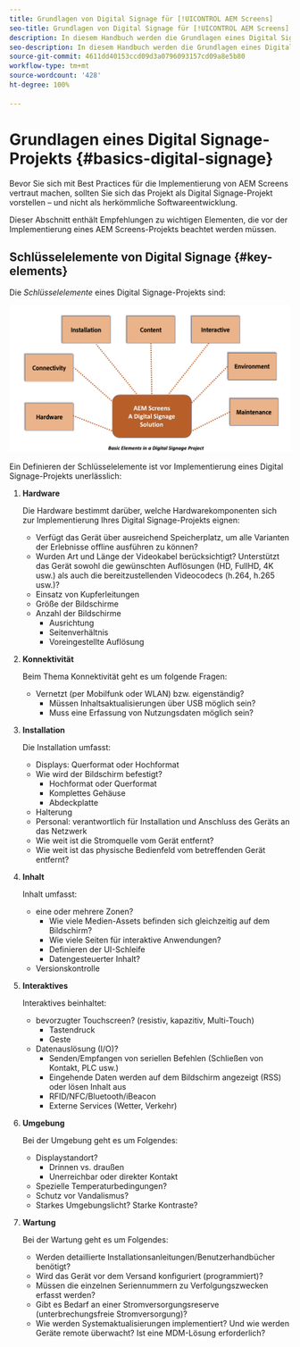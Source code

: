 ```yaml
---
title: Grundlagen von Digital Signage für [!UICONTROL AEM Screens]
seo-title: Grundlagen von Digital Signage für [!UICONTROL AEM Screens]
description: In diesem Handbuch werden die Grundlagen eines Digital Signage-Projekts beschrieben.
seo-description: In diesem Handbuch werden die Grundlagen eines Digital Signage-Projekts beschrieben.
source-git-commit: 4611dd40153ccd09d3a0796093157cd09a8e5b80
workflow-type: tm+mt
source-wordcount: '428'
ht-degree: 100%

---
```



# Grundlagen eines Digital Signage-Projekts {#basics-digital-signage}

Bevor Sie sich mit Best Practices für die Implementierung von AEM Screens vertraut machen, sollten Sie sich das Projekt als Digital Signage-Projekt vorstellen – und nicht als herkömmliche Softwareentwicklung.

Dieser Abschnitt enthält Empfehlungen zu wichtigen Elementen, die vor der Implementierung eines AEM Screens-Projekts beachtet werden müssen.

## Schlüsselelemente von Digital Signage {#key-elements}

Die *Schlüsselelemente* eines Digital Signage-Projekts sind:

![](/help/assets/Elements-Revised.png)

Ein Definieren der Schlüsselelemente ist vor Implementierung eines Digital Signage-Projekts unerlässlich:

1. **Hardware**

   Die Hardware bestimmt darüber, welche Hardwarekomponenten sich zur Implementierung Ihres Digital Signage-Projekts eignen:
   * Verfügt das Gerät über ausreichend Speicherplatz, um alle Varianten der Erlebnisse offline ausführen zu können?
   * Wurden Art und Länge der Videokabel berücksichtigt? Unterstützt das Gerät sowohl die gewünschten Auflösungen (HD, FullHD, 4K usw.) als auch die bereitzustellenden Videocodecs (h.264, h.265 usw.)?
   * Einsatz von Kupferleitungen
   * Größe der Bildschirme
   * Anzahl der Bildschirme
      * Ausrichtung
      * Seitenverhältnis
      * Voreingestellte Auflösung

1. **Konnektivität**

   Beim Thema Konnektivität geht es um folgende Fragen:
   * Vernetzt (per Mobilfunk oder WLAN) bzw. eigenständig?
      * Müssen Inhaltsaktualisierungen über USB möglich sein?
      * Muss eine Erfassung von Nutzungsdaten möglich sein?

1. **Installation**

   Die Installation umfasst:
   * Displays: Querformat oder Hochformat
   * Wie wird der Bildschirm befestigt?
      * Hochformat oder Querformat
      * Komplettes Gehäuse
      * Abdeckplatte
   * Halterung
   * Personal: verantwortlich für Installation und Anschluss des Geräts an das Netzwerk
   * Wie weit ist die Stromquelle vom Gerät entfernt?
   * Wie weit ist das physische Bedienfeld vom betreffenden Gerät entfernt?

1. **Inhalt**

   Inhalt umfasst:
   * eine oder mehrere Zonen?
      * Wie viele Medien-Assets befinden sich gleichzeitig auf dem Bildschirm?
      * Wie viele Seiten für interaktive Anwendungen?
      * Definieren der UI-Schleife
      * Datengesteuerter Inhalt?
   * Versionskontrolle

1. **Interaktives**

   Interaktives beinhaltet:
   * bevorzugter Touchscreen? (resistiv, kapazitiv, Multi-Touch)
      * Tastendruck
      * Geste
   * Datenauslösung (I/O)?
      * Senden/Empfangen von seriellen Befehlen (Schließen von Kontakt, PLC usw.)
      * Eingehende Daten werden auf dem Bildschirm angezeigt (RSS) oder lösen Inhalt aus
      * RFID/NFC/Bluetooth/iBeacon
      * Externe Services (Wetter, Verkehr)

1. **Umgebung**

   Bei der Umgebung geht es um Folgendes:
   * Displaystandort?
      * Drinnen vs. draußen
      * Unerreichbar oder direkter Kontakt
   * Spezielle Temperaturbedingungen?
   * Schutz vor Vandalismus?
   * Starkes Umgebungslicht? Starke Kontraste?

1. **Wartung**

   Bei der Wartung geht es um Folgendes:

   * Werden detaillierte Installationsanleitungen/Benutzerhandbücher benötigt?
   * Wird das Gerät vor dem Versand konfiguriert (programmiert)?
   * Müssen die einzelnen Seriennummern zu Verfolgungszwecken erfasst werden?
   * Gibt es Bedarf an einer Stromversorgungsreserve (unterbrechungsfreie Stromversorgung)?
   * Wie werden Systemaktualisierungen implementiert? Und wie werden Geräte remote überwacht? Ist eine MDM-Lösung erforderlich?
